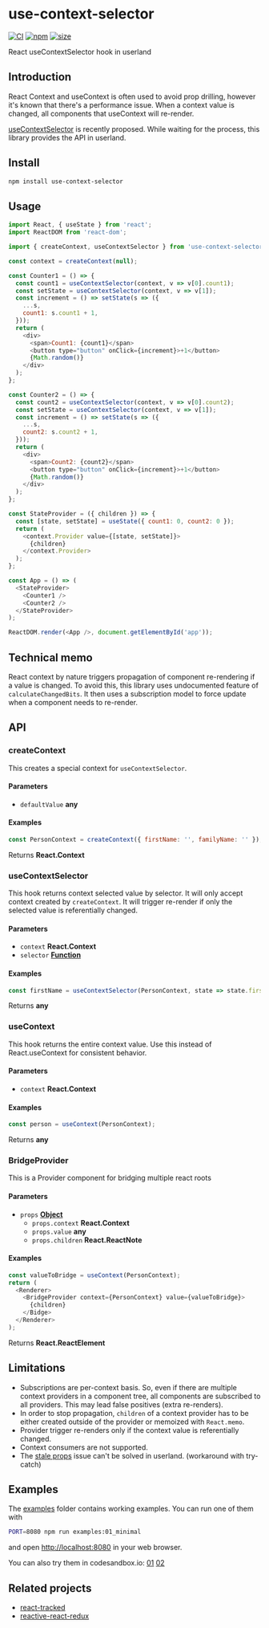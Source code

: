 # use-context-selector

[![CI](https://img.shields.io/github/workflow/status/dai-shi/use-context-selector/CI)](https://github.com/dai-shi/use-context-selector/actions?query=workflow%3ACI)
[![npm](https://img.shields.io/npm/v/use-context-selector)](https://www.npmjs.com/package/use-context-selector)
[![size](https://img.shields.io/bundlephobia/minzip/use-context-selector)](https://bundlephobia.com/result?p=use-context-selector)

React useContextSelector hook in userland

## Introduction

React Context and useContext is often used to avoid prop drilling,
however it's known that there's a performance issue.
When a context value is changed, all components that useContext
will re-render.

[useContextSelector](https://github.com/reactjs/rfcs/pull/119) is recently proposed.
While waiting for the process, this library provides the API in userland.

## Install

```bash
npm install use-context-selector
```

## Usage

```javascript
import React, { useState } from 'react';
import ReactDOM from 'react-dom';

import { createContext, useContextSelector } from 'use-context-selector';

const context = createContext(null);

const Counter1 = () => {
  const count1 = useContextSelector(context, v => v[0].count1);
  const setState = useContextSelector(context, v => v[1]);
  const increment = () => setState(s => ({
    ...s,
    count1: s.count1 + 1,
  }));
  return (
    <div>
      <span>Count1: {count1}</span>
      <button type="button" onClick={increment}>+1</button>
      {Math.random()}
    </div>
  );
};

const Counter2 = () => {
  const count2 = useContextSelector(context, v => v[0].count2);
  const setState = useContextSelector(context, v => v[1]);
  const increment = () => setState(s => ({
    ...s,
    count2: s.count2 + 1,
  }));
  return (
    <div>
      <span>Count2: {count2}</span>
      <button type="button" onClick={increment}>+1</button>
      {Math.random()}
    </div>
  );
};

const StateProvider = ({ children }) => {
  const [state, setState] = useState({ count1: 0, count2: 0 });
  return (
    <context.Provider value={[state, setState]}>
      {children}
    </context.Provider>
  );
};

const App = () => (
  <StateProvider>
    <Counter1 />
    <Counter2 />
  </StateProvider>
);

ReactDOM.render(<App />, document.getElementById('app'));
```

## Technical memo

React context by nature triggers propagation of component re-rendering
if a value is changed. To avoid this, this library uses undocumented
feature of `calculateChangedBits`. It then uses a subscription model
to force update when a component needs to re-render.

## API

<!-- Generated by documentation.js. Update this documentation by updating the source code. -->

### createContext

This creates a special context for `useContextSelector`.

#### Parameters

-   `defaultValue` **any** 

#### Examples

```javascript
const PersonContext = createContext({ firstName: '', familyName: '' });
```

Returns **React.Context** 

### useContextSelector

This hook returns context selected value by selector.
It will only accept context created by `createContext`.
It will trigger re-render if only the selected value is referentially changed.

#### Parameters

-   `context` **React.Context** 
-   `selector` **[Function](https://developer.mozilla.org/docs/Web/JavaScript/Reference/Statements/function)** 

#### Examples

```javascript
const firstName = useContextSelector(PersonContext, state => state.firstName);
```

Returns **any** 

### useContext

This hook returns the entire context value.
Use this instead of React.useContext for consistent behavior.

#### Parameters

-   `context` **React.Context** 

#### Examples

```javascript
const person = useContext(PersonContext);
```

Returns **any** 

### BridgeProvider

This is a Provider component for bridging multiple react roots

#### Parameters

-   `props` **[Object](https://developer.mozilla.org/docs/Web/JavaScript/Reference/Global_Objects/Object)** 
    -   `props.context` **React.Context** 
    -   `props.value` **any** 
    -   `props.children` **React.ReactNote** 

#### Examples

```javascript
const valueToBridge = useContext(PersonContext);
return (
  <Renderer>
    <BridgeProvider context={PersonContext} value={valueToBridge}>
      {children}
    </Bidge>
  </Renderer>
);
```

Returns **React.ReactElement** 

## Limitations

-   Subscriptions are per-context basis. So, even if there are multiple context providers in a component tree, all components are subscribed to all providers. This may lead false positives (extra re-renders).
-   In order to stop propagation, `children` of a context provider has to be either created outside of the provider or memoized with `React.memo`.
-   Provider trigger re-renders only if the context value is referentially changed.
-   Context consumers are not supported.
-   The [stale props](https://react-redux.js.org/api/hooks#stale-props-and-zombie-children) issue can't be solved in userland. (workaround with try-catch)

## Examples

The [examples](examples) folder contains working examples.
You can run one of them with

```bash
PORT=8080 npm run examples:01_minimal
```

and open <http://localhost:8080> in your web browser.

You can also try them in codesandbox.io:
[01](https://codesandbox.io/s/github/dai-shi/use-context-selector/tree/master/examples/01_minimal)
[02](https://codesandbox.io/s/github/dai-shi/use-context-selector/tree/master/examples/02_typescript)

## Related projects

-   [react-tracked](https://github.com/dai-shi/react-tracked)
-   [reactive-react-redux](https://github.com/dai-shi/reactive-react-redux)

